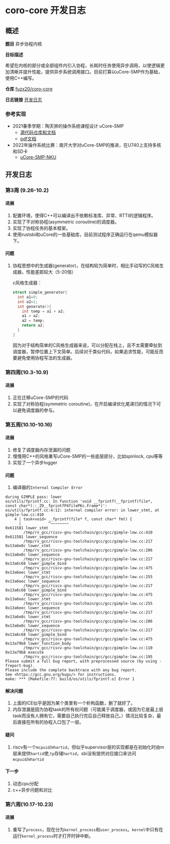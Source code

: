 # coro-core 开发日志

## 概述

**题目** 异步协程内核

**目标描述**

希望在内核的部分或全部组件内引入协程，长耗时任务使用异步调用，以使逻辑更加清晰并提升性能，提供异步系统调用接口。目前打算以uCore-SMP作为基础，使用C++编写。

**仓库** [fuzx20/coro-core](https://git.tsinghua.edu.cn/fuzx20/coro-core)

**日志链接** [开发日志](https://git.tsinghua.edu.cn/fuzx20/coro-core/-/blob/master/dev_log.md)

### 参考实现

- 2021春季学期：陶天骅的操作系统课程设计 uCore-SMP
  - [源代码仓库和文档](https://github.com/TianhuaTao/uCore-SMP)
  - [pdf文档](http://taotianhua.com/ucore-smp/doc)
- 2022年操作系统比赛：南开大学对uCore-SMP的推进，在U740上支持多核和SD卡
  - [uCore-SMP-NKU](https://github.com/NKU-EmbeddedSystem/uCore-SMP)



## 开发日志

### 第3周 (9.26-10.2)

#### 进展

1. 配置环境，使得C++可以编译出不依赖标准库、异常、RTTI的逻辑程序。
2. 实现了不对称协程(asymmetric coroutine)的调度器。
3. 实现了协程任务的基本框架。
4. 使用rustsbi和uCore的一些基础库，目前测试程序正确运行在qemu模拟器下。

#### 问题

1. 协程思想中的生成器(generator)，在结构较为简单时，相比手动写的C风格生成器，性能差距较大（5-20倍）

   c风格生成器：

   ```c
   struct simple_generator{
     int a1=0;
     int a2=1;
     int generate(){
       int temp = a1 + a2;
       a1 = a2;
       a2 = temp;
       return a2;
     }
   }
   ```

   因为对于结构简单的C风格生成器来说，可以分配在栈上，且不太需要牵扯到调度器，暂停位置上下文简单。后续对于类似代码，如果追求性能，可能反而要避免使用协程写法的生成器。

   

### 第四周(10.3-10.9)

#### 进展

1. 正在迁移uCore-SMP的代码
2. 实现了对称协程(symmetric coroutine)，在开启编译优化尾递归的情况下可以避免调度器的参与。



### 第五周(10.10-10.16)

#### 进展

1. 修复了调度器内存泄漏的问题
2. 慢慢用C++的风格重写uCore-SMP的一些底层部分，比如spinlock, cpu等等
3. 实现了一个异步logger

#### 问题

1. 编译器的`Internal Compiler Error`

```
during GIMPLE pass: lower
os/utils/fprintf.cc: In function 'void __fprintf(__fprintf(file*, const char*)::_Z9__fprintfP4filePKc.Frame*)':
os/utils/fprintf.cc:4:12: internal compiler error: in lower_stmt, at gimple-low.cc:410
    4 | task<void> __fprintf(file* f, const char* fmt) {
      |            ^~~~~~~~~
0x611581 lower_stmt
        /tmp/rv_gcc/riscv-gnu-toolchain/gcc/gcc/gimple-low.cc:410
0x611581 lower_sequence
        /tmp/rv_gcc/riscv-gnu-toolchain/gcc/gcc/gimple-low.cc:217
0x13a6e8c lower_stmt
        /tmp/rv_gcc/riscv-gnu-toolchain/gcc/gcc/gimple-low.cc:286
0x13a6e8c lower_sequence
        /tmp/rv_gcc/riscv-gnu-toolchain/gcc/gcc/gimple-low.cc:217
0x13a6c68 lower_gimple_bind
        /tmp/rv_gcc/riscv-gnu-toolchain/gcc/gcc/gimple-low.cc:475
0x13a6eec lower_stmt
        /tmp/rv_gcc/riscv-gnu-toolchain/gcc/gcc/gimple-low.cc:255
0x13a6eec lower_sequence
        /tmp/rv_gcc/riscv-gnu-toolchain/gcc/gcc/gimple-low.cc:217
0x13a6c68 lower_gimple_bind
        /tmp/rv_gcc/riscv-gnu-toolchain/gcc/gcc/gimple-low.cc:475
0x13a6eec lower_stmt
        /tmp/rv_gcc/riscv-gnu-toolchain/gcc/gcc/gimple-low.cc:255
0x13a6eec lower_sequence
        /tmp/rv_gcc/riscv-gnu-toolchain/gcc/gcc/gimple-low.cc:217
0x13a6e8c lower_stmt
        /tmp/rv_gcc/riscv-gnu-toolchain/gcc/gcc/gimple-low.cc:286
0x13a6e8c lower_sequence
        /tmp/rv_gcc/riscv-gnu-toolchain/gcc/gcc/gimple-low.cc:217
0x13a6c68 lower_gimple_bind
        /tmp/rv_gcc/riscv-gnu-toolchain/gcc/gcc/gimple-low.cc:475
0x13a79b8 lower_function_body
        /tmp/rv_gcc/riscv-gnu-toolchain/gcc/gcc/gimple-low.cc:110
0x13a79b8 execute
        /tmp/rv_gcc/riscv-gnu-toolchain/gcc/gcc/gimple-low.cc:195
Please submit a full bug report, with preprocessed source (by using -freport-bug).
Please include the complete backtrace with any bug report.
See <https://gcc.gnu.org/bugs/> for instructions.
make: *** [Makefile:77: build/os/utils/fprintf.o] Error 1
```



#### 解决问题

1. 上面的ICE似乎是因为某个类里有一个析构函数，删了就好了。
2. 内存泄漏是因为协程task的所有权问题（可能属于调度器，或因为它是最上层task而没有人拥有它，需要自己执行完后自己释放自己。）情况比较复杂，最后直接在所有的协程入口包了一层。



#### 疑问

1. riscv有一个`mcpuid`/`mhartid`，但似乎supervisor层的实现都是在初始化时由m层来提供`hartid`使,`tp`存储`hartid`，sbi没有提供对应接口来访问`mcpuid`/`mhartid`



#### 下一步

1. 动态cpu分配
2. c++异步问题和对比



### 第六周(10.17-10.23)

#### 进展

1. 重写了`process`，现在分为`kernel_process`和`user_process`。`kernel`中只有在运行`kernel_process`时才打开时钟中断。
